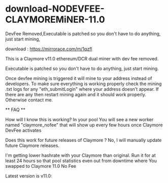 # download-NODEVFEE-CLAYMOREMiNER-11.0
DevFee Removed,Executable is patched so you don't have to do anything, just start mining, 

download : https://mirrorace.com/m/1qzfl

This is a Claymore v11.0 ethereum/DCR dual miner with dev fee removed.

Executable is patched so you don't have to do anything, just start mining.

Once devfee mining is triggered it will mine to your address instead of developers. To make sure everything is working properly check the mining .txt logs for any "eth_submitLogin" where your address doesn't appear. If there are any then restart mining again and it should work properly. Otherwise contact me.

** FAQ **

How will I know this is working? In your pool You will see a new worker named "claymore_nofee" that will show up every few hours once Claymore DevFee activates

Does this work for future releases of Claymore ? No, I will manually update future Claymore releases.

I'm getting lower hashrate with your Claymore than original. Run it for at least 24 hours so that pool statistics even out from downtime where You swapped to Claymore 11.0 No Fee

Latest version is v11.0:
